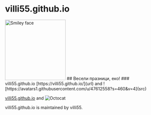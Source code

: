 # villi55.github.io
 <img src="https://avatars1.githubusercontent.com/u/47612558?s=460&v=4" alt="Smiley face" height="200" width="200">
## Весели празници, еко!
### villi55.github.io
[https://villi55.github.io/](url) and ![https://avatars1.githubusercontent.com/u/47612558?s=460&v=4](src)

[villi55.github.io](https://villi55.github.io/) and ![Octocat](https://avatars1.githubusercontent.com/u/47612558?s=460&v=4)

villi55.github.io is maintained by villi55.
